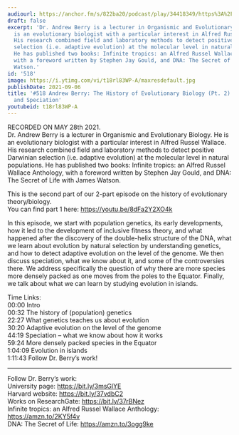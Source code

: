 ```yaml
---
audiourl: https://anchor.fm/s/822ba20/podcast/play/34418349/https%3A%2F%2Fd3ctxlq1ktw2nl.cloudfront.net%2Fstaging%2F2021-4-28%2F8e5e5890-ea26-2a9c-3ebe-37ff2964fd5b.m4a
draft: false
excerpt: 'Dr. Andrew Berry is a lecturer in Organismic and Evolutionary Biology. He
  is an evolutionary biologist with a particular interest in Alfred Russel Wallace.
  His research combined field and laboratory methods to detect positive Darwinian
  selection (i.e. adaptive evolution) at the molecular level in natural populations.
  He has published two books: Infinite tropics: an Alfred Russel Wallace Anthology,
  with a foreword written by Stephen Jay Gould, and DNA: The Secret of Life with James
  Watson.'
id: '518'
image: https://i.ytimg.com/vi/t18rl83WP-A/maxresdefault.jpg
publishDate: 2021-09-06
title: '#518 Andrew Berry: The History of Evolutionary Biology (Pt. 2) - Genetics,
  and Speciation'
youtubeid: t18rl83WP-A
---
```

<div class="timelinks">

RECORDED ON MAY 28th 2021.  
Dr. Andrew Berry is a lecturer in Organismic and Evolutionary Biology. He is an evolutionary biologist with a particular interest in Alfred Russel Wallace. His research combined field and laboratory methods to detect positive Darwinian selection (i.e. adaptive evolution) at the molecular level in natural populations. He has published two books: Infinite tropics: an Alfred Russel Wallace Anthology, with a foreword written by Stephen Jay Gould, and DNA: The Secret of Life with James Watson.

This is the second part of our 2-part episode on the history of evolutionary theory/biology.   
You can find part 1 here: https://youtu.be/8dFa2Y2XO4k

In this episode, we start with population genetics, its early developments, how it led to the development of inclusive fitness theory, and what happened after the discovery of the double-helix structure of the DNA, what we learn about evolution by natural selection by understanding genetics, and how to detect adaptive evolution on the level of the genome. We then discuss speciation, what we know about it, and some of the controversies there. We address specifically the question of why there are more species more densely packed as one moves from the poles to the Equator. Finally, we talk about what we can learn by studying evolution in islands.

Time Links:  
<time>00:00</time> Intro  
<time>00:32</time> The history of (population) genetics  
<time>22:27</time> What genetics teaches us about evolution  
<time>30:20</time> Adaptive evolution on the level of the genome  
<time>44:19</time> Speciation – what we know about how it works  
<time>59:24</time> More densely packed species in the Equator  
<time>1:04:09</time> Evolution in islands  
<time>1:11:43</time> Follow Dr. Berry’s work!

---

Follow Dr. Berry’s work:  
University page: https://bit.ly/3msGlYE  
Harvard website: https://bit.ly/37vdbC2  
Works on ResearchGate: https://bit.ly/37rBNez  
Infinite tropics: an Alfred Russel Wallace Anthology: https://amzn.to/2KY5f4v  
DNA: The Secret of Life: https://amzn.to/3ogg9ke
</div>


